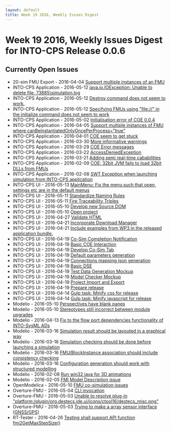 ```yaml
---
layout: default
title: Week 19 2016, Weekly Issues Digest
---
```


# Week 19 2016, Weekly Issues Digest for INTO-CPS Release 0.0.6

## Currently Open Issues

* 20-sim FMU Export - 2016-04-04 [Support multiple instances of an FMU](https://github.com/controllab/fmi-export-20sim/issues/5)
* INTO-CPS Application - 2016-05-12 [java.io.IOException: Unable to delete file: 73885\simulation.log](https://github.com/into-cps/INTO-CPS_Application/issues/23)
* INTO-CPS Application - 2016-05-12 [Destroy command does not seem to work.](https://github.com/into-cps/INTO-CPS_Application/issues/22)
* INTO-CPS Application - 2016-05-12 [Specifying FMUs using "file://" in the initialize command does not seem to work](https://github.com/into-cps/INTO-CPS_Application/issues/21)
* INTO-CPS Application - 2016-05-02 [Initialisation error of COE 0.0.4](https://github.com/into-cps/INTO-CPS_Application/issues/20)
* INTO-CPS Application - 2016-04-05 [Support multiple instances of FMU where canBeInstantiatedOnlyOncePerProcess="true"](https://github.com/into-cps/INTO-CPS_Application/issues/17)
* INTO-CPS Application - 2016-04-01 [COE seem to get stuck](https://github.com/into-cps/INTO-CPS_Application/issues/14)
* INTO-CPS Application - 2016-03-30 [More informative warnings](https://github.com/into-cps/INTO-CPS_Application/issues/13)
* INTO-CPS Application - 2016-03-29 [COE Error messages](https://github.com/into-cps/INTO-CPS_Application/issues/10)
* INTO-CPS Application - 2016-03-22 [AccessDeniedException](https://github.com/into-cps/INTO-CPS_Application/issues/8)
* INTO-CPS Application - 2016-03-21 [Adding semi real-time cababilities](https://github.com/into-cps/INTO-CPS_Application/issues/6)
* INTO-CPS Application - 2016-02-09 [COE: 32bit JVM fails to load 32bit DLLs from FMUs](https://github.com/into-cps/INTO-CPS_Application/issues/3)
* INTO-CPS Application - 2016-02-08 [SWT Exception when launching simulation from INTO-CPS application](https://github.com/into-cps/INTO-CPS_Application/issues/2)
* INTO-CPS UI - 2016-05-13 [MainMenu: Fix the menu such that open, settings etc are in the default menus](https://github.com/into-cps/intocps-ui/issues/38)
* INTO-CPS UI - 2016-05-11 [Standardize Naming Rules](https://github.com/into-cps/intocps-ui/issues/35)
* INTO-CPS UI - 2016-05-11 [Fire Traceability Triples](https://github.com/into-cps/intocps-ui/issues/34)
* INTO-CPS UI - 2016-05-10 [Develop new Source DOM](https://github.com/into-cps/intocps-ui/issues/32)
* INTO-CPS UI - 2016-05-10 [Open project](https://github.com/into-cps/intocps-ui/issues/30)
* INTO-CPS UI - 2016-04-27 [Validate HTML](https://github.com/into-cps/intocps-ui/issues/25)
* INTO-CPS UI - 2016-04-21 [Incorporate Download Manager](https://github.com/into-cps/intocps-ui/issues/24)
* INTO-CPS UI - 2016-04-21 [Include examples from WP3 in the released application bundle.](https://github.com/into-cps/intocps-ui/issues/23)
* INTO-CPS UI - 2016-04-19 [Co-Sim Completion Notification](https://github.com/into-cps/intocps-ui/issues/21)
* INTO-CPS UI - 2016-04-19 [Basic COE Interaction](https://github.com/into-cps/intocps-ui/issues/20)
* INTO-CPS UI - 2016-04-19 [Develop Co-Sim Tab](https://github.com/into-cps/intocps-ui/issues/19)
* INTO-CPS UI - 2016-04-19 [Default parameters generation](https://github.com/into-cps/intocps-ui/issues/18)
* INTO-CPS UI - 2016-04-19 [Connections mapping json generation](https://github.com/into-cps/intocps-ui/issues/17)
* INTO-CPS UI - 2016-04-19 [Basic DSE](https://github.com/into-cps/intocps-ui/issues/16)
* INTO-CPS UI - 2016-04-19 [Test Data Generation Mockup](https://github.com/into-cps/intocps-ui/issues/15)
* INTO-CPS UI - 2016-04-19 [Model Checker Mockup](https://github.com/into-cps/intocps-ui/issues/14)
* INTO-CPS UI - 2016-04-19 [Project Import and Export](https://github.com/into-cps/intocps-ui/issues/13)
* INTO-CPS UI - 2016-04-19 [Prepare release](https://github.com/into-cps/intocps-ui/issues/12)
* INTO-CPS UI - 2016-04-14 [Gulp task: Minify css for release](https://github.com/into-cps/intocps-ui/issues/4)
* INTO-CPS UI - 2016-04-14 [Gulp task: Minify javascript for release](https://github.com/into-cps/intocps-ui/issues/3)
* Modelio - 2016-05-10 [Perspectives have blank panes](http://forge.modelio.org/issues/294)
* Modelio - 2016-05-10 [Stereotypes still incorrect between module upgrades](http://forge.modelio.org/issues/293)
* Modelio - 2016-04-13 [Fix to the flow port dependencies functionality of INTO-SysML ADs](http://forge.modelio.org/issues/290)
* Modelio - 2016-03-16 [Simulation result should be layouted in a graphical way](http://forge.modelio.org/issues/288)
* Modelio - 2016-03-16 [Simulation checking should be done before launching a simulation](http://forge.modelio.org/issues/287)
* Modelio - 2016-03-16 [FMU/BlockInstance association should include consistency checking](http://forge.modelio.org/issues/286)
* Modelio - 2016-03-16 [Configuration generation should work with structured modelling](http://forge.modelio.org/issues/285)
* Modelio - 2016-02-08 [Run win32 java for 3D animations](http://forge.modelio.org/issues/272)
* Modelio - 2016-02-05 [FMI Model Description issue](http://forge.modelio.org/issues/270)
* OpenModelica - 2016-05-10 [FMU co-simulation issues](https://trac.openmodelica.org/OpenModelica/ticket/3898)
* Overture-FMU - 2016-05-04 [CLI invocation](https://github.com/overturetool/overture-fmu/issues/8)
* Overture-FMU - 2016-05-03 [Unable to resolve plug-in "platform:/plugin/org.destecs.ide.ui/icons/ctool16/destecs_misc.png"](https://github.com/overturetool/overture-fmu/issues/7)
* Overture-FMU - 2016-05-03 [Trying to make a array sensor interface (GNSS/GPS)](https://github.com/overturetool/overture-fmu/issues/6)
* RT-Tester - 2016-04-26 [Testing shall support API function fmi2GetMaxStepSize()](https://software.verified.de/mantis/view.php?id=0013795)
